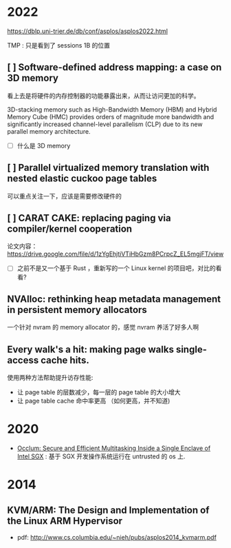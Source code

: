 # 2022
https://dblp.uni-trier.de/db/conf/asplos/asplos2022.html

TMP : 只是看到了 sessions 1B 的位置

## [ ] Software-defined address mapping: a case on 3D memory

看上去是将硬件的内存控制器的功能暴露出来，从而让访问更加的科学。

3D-stacking memory such as High-Bandwidth Memory (HBM) and Hybrid Memory Cube (HMC) provides orders of magnitude more bandwidth and significantly increased channel-level parallelism (CLP) due to its new parallel memory architecture.
- [ ] 什么是 3D memory

## [ ] Parallel virtualized memory translation with nested elastic cuckoo page tables
可以重点关注一下，应该是需要修改硬件的

## [ ] CARAT CAKE: replacing paging via compiler/kernel cooperation
论文内容： https://drive.google.com/file/d/1zYgEhjtiVTiHbGzm8PCrpcZ_EL5mgjFT/view

- [ ] 之前不是又一个基于 Rust ，重新写的一个 Linux kernel 的项目吧，对比的看看?

## NVAlloc: rethinking heap metadata management in persistent memory allocators
一个针对 nvram 的 memory allocator 的，感觉 nvram 养活了好多人啊

## Every walk's a hit: making page walks single-access cache hits.
使用两种方法帮助提升访存性能:
- 让 page table 的层数减少，每一层的 page table 的大小增大
- 让 page table cache 命中率更高 （如何更高，并不知道)

# 2020
- [Occlum: Secure and Efficient Multitasking Inside a Single Enclave of Intel SGX](https://github.com/occlum/occlum) : 基于 SGX 开发操作系统运行在 untrusted 的 os 上.

# 2014

## KVM/ARM: The Design and Implementation of the Linux ARM Hypervisor
- pdf: http://www.cs.columbia.edu/~nieh/pubs/asplos2014_kvmarm.pdf
